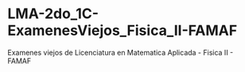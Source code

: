 # LMA-2do_1C-ExamenesViejos_Fisica_II-FAMAF
 Examenes viejos de Licenciatura en Matematica Aplicada - Fisica II - FAMAF 
